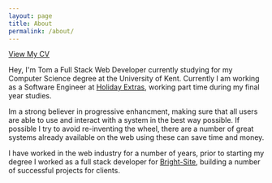 ```yaml
---
layout: page
title: About
permalink: /about/
---
```


[View My CV](/assets/cv.pdf)

Hey, I'm Tom a Full Stack Web Developer currently studying for my Computer Science degree at the University of Kent. Currently I am working as a Software Engineer at [Holiday Extras](https://holidayextras.co.uk), working part time during my final year studies.

Im a strong believer in progressive enhancment, making sure that all users are able to use and interact with a system in the best way possible. If possible I try to avoid re-inventing the wheel, there are a number of great systems already available on the web using these can save time and money.

I have worked in the web industry for a number of years, prior to starting my degree I worked as a full stack developer for [Bright-Site](http://bright-site.co.uk), building a number of successful projects for clients.